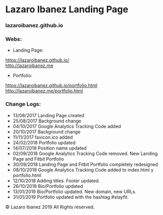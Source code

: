 # Lazaro Ibanez Landing Page

### lazaroibanez.github.io

### Webs:
* Landing Page:

https://lazaroibanez.github.io/  
http://lazaroibanez.me

* Portfolio:

https://lazaroibanez.github.io/portfolio.html  
http://lazaroibanez.me/portfolio.html

### Change Logs:
* 13/08/2017 Landing Page created
* 25/08/2017 Background change
* 04/10/2017 Google Analytics Tracking Code added
* 20/10/2017 Background change
* 11/11/2017 favicon.ico added
* 24/02/2018 Portfolio updated
* 14/07/2018 Position name updated
* 02/09/2018 Google Analytics Tracking Code removed. New Landing Page and Fitbit Portfolio
* 30/09/2018 Landing Page and Fitbit Portfolio completely redesigned
* 08/10/2018 Google Analytics Tracking Code added to index.html y portfolio.html
* 12/10/2018 Adding titles. Footer updated.
* 26/10/2018 Bio/Portfolio updated
* 13/01/2019 Bio/Portfolio updated. New domain, new URLs.
* 31/01/2019 Portfolio updated with the hashtag #stayfit.


© Lazaro Ibanez 2019 All Rights reserved.
